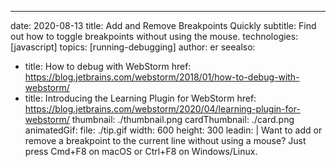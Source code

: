 ---
date: 2020-08-13 title: Add and Remove Breakpoints Quickly subtitle: Find out how to toggle breakpoints without using the mouse. technologies: [javascript] topics: [running-debugging] author: er seealso:
- title: How to debug with WebStorm href: https://blog.jetbrains.com/webstorm/2018/01/how-to-debug-with-webstorm/
- title: Introducing the Learning Plugin for WebStorm href: https://blog.jetbrains.com/webstorm/2020/04/learning-plugin-for-webstorm/ thumbnail: ./thumbnail.png cardThumbnail: ./card.png animatedGif: file: ./tip.gif width: 600 height: 300 leadin: | Want to add or remove a breakpoint to the current line without using a mouse? Just press Cmd+F8 on macOS or Ctrl+F8 on Windows/Linux.
  
  